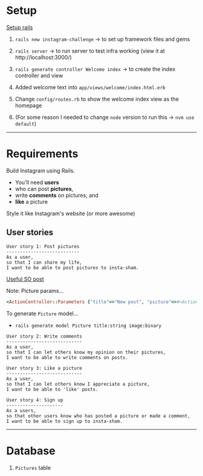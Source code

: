 # Setup

[Setup rails](https://guides.rubyonrails.org/getting_started.html)

1. `rails new instagram-challenge` -> to set up framework files and gems

2. `rails server` -> to run server to test infra working (view it at http://localhost:3000/)

3. `rails generate controller Welcome index` -> to create the index controller and view

4. Added welcome text into `app/views/welcome/index.html.erb`

5. Change `config/routes.rb` to show the welcome index view as the homepage

6. (For some reason I needed to change `node` version to run this -> `nvm use default`)

------

# Requirements

Build Instagram using Rails.

- You'll need **users**
- who can post **pictures**,
- write **comments** on pictures, and
- **like** a picture

Style it like Instagram's website (or more awesome)


## User stories

```
User story 1: Post pictures
---------------------------
As a user,
so that I can share my life,
I want to be able to post pictures to insta-sham.
```

[Useful SO post](https://stackoverflow.com/questions/14174044/uploading-a-file-in-rails)

Note: Picture params...
```ruby
<ActionController::Parameters {"title"=>"New post", "picture"=>#<ActionDispatch::Http::UploadedFile:0x00007fb2616bee08 @tempfile=#<Tempfile:/var/folders/kf/r1chjr690q9bzg7s91bzmy940000gp/T/RackMultipart20190428-16503-dligkb.png>, @original_filename="picture.png", @content_type="image/png", @headers="Content-Disposition: form-data; name=\"picture[picture]\"; filename=\"picture.png\"\r\nContent-Type: image/png\r\n">} permitted: false>
```

To generate `Picture` model...
- `rails generate model Picture title:string image:binary`

```
User story 2: Write comments
----------------------------
As a user,
so that I can let others know my opinion on their pictures,
I want to be able to write comments on posts.
```

```
User story 3: Like a picture
----------------------------
As a user,
so that I can let others know I appreciate a picture,
I want to be able to 'like' posts.
```

```
User story 4: Sign up
---------------------
As a users,
so that other users know who has posted a picture or made a comment,
I want to be able to sign up to insta-sham.
```

------

# Database

1. `Pictures` table

